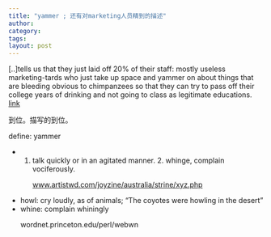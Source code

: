 ```yaml
---
title: "yammer ; 还有对marketing人员精到的描述"
author:
category: 
tags: 
layout: post
---
```

[..]tells us that they just laid off 20% of their staff: mostly useless marketing-tards who just take up space and yammer on about things that are bleeding obvious to chimpanzees so that they can try to pass off their college years of drinking and not going to class as legitimate educations. <a href="http://feeds.feedburner.com/~r/uncov/~3/134945135/meevee-it-s-like-tivo-except-useless">link</a>

到位。描写的到位。

define: yammer

<ul>

<li><ol>

<li>talk quickly or in an agitated manner. 2. whinge, complain vociferously.

www.artistwd.com/joyzine/australia/strine/xyz.php</li>

</ol></li>

<li>howl: cry loudly, as of animals; “The coyotes were howling in the desert”</li>

<li>whine: complain whiningly

wordnet.princeton.edu/perl/webwn</li>

</ul>

